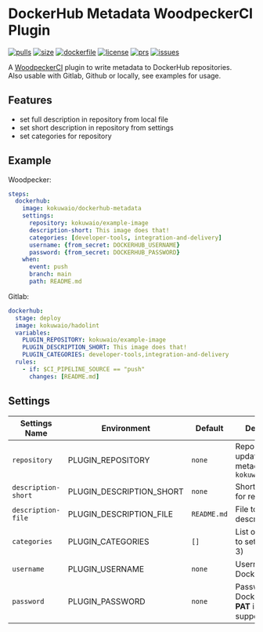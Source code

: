 # DockerHub Metadata WoodpeckerCI Plugin

[![pulls](https://img.shields.io/docker/pulls/kokuwaio/dockerhub-metadata)](https://hub.docker.com/r/kokuwaio/dockerhub-metadata)
[![size](https://img.shields.io/docker/image-size/kokuwaio/dockerhub-metadata)](https://hub.docker.com/r/kokuwaio/dockerhub-metadata)
[![dockerfile](https://img.shields.io/badge/source-Dockerfile%20-blue)](https://git.kokuwa.io/woodpecker/dockerhub-metadata/src/branch/main/Dockerfile)
[![license](https://img.shields.io/badge/License-EUPL%201.2-blue)](https://git.kokuwa.io/woodpecker/dockerhub-metadata/src/branch/main/LICENSE)
[![prs](https://img.shields.io/gitea/pull-requests/open/woodpecker/dockerhub-metadata?gitea_url=https%3A%2F%2Fgit.kokuwa.io)](https://git.kokuwa.io/woodpecker/dockerhub-metadata/pulls)
[![issues](https://img.shields.io/gitea/issues/open/woodpecker/dockerhub-metadata?gitea_url=https%3A%2F%2Fgit.kokuwa.io)](https://git.kokuwa.io/woodpecker/dockerhub-metadata/issues)

A [WoodpeckerCI](https://woodpecker-ci.org) plugin to write metadata to DockerHub repositories.  
Also usable with Gitlab, Github or locally, see examples for usage.

## Features

- set full description in repository from local file
- set short description in repository from settings
- set categories for repository

## Example

Woodpecker:

```yaml
steps:
  dockerhub:
    image: kokuwaio/dockerhub-metadata
    settings:
      repository: kokuwaio/example-image
      description-short: This image does that!
      categories: [developer-tools, integration-and-delivery]
      username: {from_secret: DOCKERHUB_USERNAME}
      password: {from_secret: DOCKERHUB_PASSWORD}
    when:
      event: push
      branch: main
      path: README.md
```

Gitlab:

```yaml
dockerhub:
  stage: deploy
  image: kokuwaio/hadolint
  variables:
    PLUGIN_REPOSITORY: kokuwaio/example-image
    PLUGIN_DESCRIPTION_SHORT: This image does that!
    PLUGIN_CATEGORIES: developer-tools,integration-and-delivery
  rules:
    - if: $CI_PIPELINE_SOURCE == "push"
      changes: [README.md]
```

## Settings

| Settings Name       | Environment              | Default     | Description                                                 |
| ------------------- | ------------------------ | ----------- | ----------------------------------------------------------- |
| `repository`        | PLUGIN_REPOSITORY        | `none`      | Repository to update with metadata, e.g. `kokuwaio/example` |
| `description-short` | PLUGIN_DESCRIPTION_SHORT | `none`      | Short description for repository.                           |
| `description-file`  | PLUGIN_DESCRIPTION_FILE  | `README.md` | File to read full description from                          |
| `categories`        | PLUGIN_CATEGORIES        | `[]`        | List of categories to set (maximum 3)                       |
| `username`          | PLUGIN_USERNAME          | `none`      | Username for Dockerhub login                                |
| `password`          | PLUGIN_PASSWORD          | `none`      | Password for Dockerhub login, **PAT** is not supported!     |

